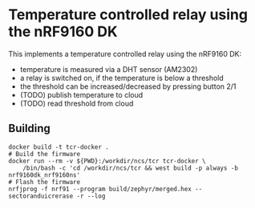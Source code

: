 # Temperature controlled relay using the nRF9160 DK

This implements a temperature controlled relay using the nRF9160 DK:

- temperature is measured via a DHT sensor (AM2302)
- a relay is switched on, if the temperature is below a threshold
- the threshold can be increased/decreased by pressing button 2/1
- (TODO) publish temperature to cloud
- (TODO) read threshold from cloud

## Building

    docker build -t tcr-docker .
    # Build the firmware
    docker run --rm -v ${PWD}:/workdir/ncs/tcr tcr-docker \
        /bin/bash -c 'cd /workdir/ncs/tcr && west build -p always -b nrf9160dk_nrf9160ns'
    # Flash the firmware
    nrfjprog -f nrf91 --program build/zephyr/merged.hex --sectoranduicrerase -r --log
